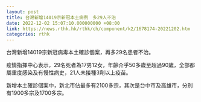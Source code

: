 ```yaml
---
layout: post
title: 台灣新增14019宗新冠本土病例　多29人不治
date: 2022-12-02 15:07:10.000000000 +08:00
link: https://news.rthk.hk/rthk/ch/component/k2/1678174-20221202.htm
categories: rthk
---
```


台灣新增14019宗新冠病毒本土確診個案，再多29名患者不治。

疫情指揮中心表示，29名死者為17男12女，年齡介乎50多歲至超過90歲，全部都屬重度感染及有慢性病史，21人未接種3劑以上疫苗。

新增本土確診個案中，新北市佔最多有2100多宗，其次是台中市及高雄市，分別有1900多宗及1700多宗。
